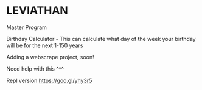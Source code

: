 # LEVIATHAN
Master Program 

Birthday Calculator - This can calculate what day of the week your birthday will be for the next 1-150 years

Adding a webscrape project, soon!

Need help with this ^^^


Repl version
https://goo.gl/yhy3r5
